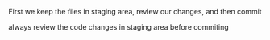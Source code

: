 First we keep the files in staging area, review our changes, and then commit

always review the code changes in staging area before commiting



